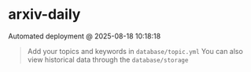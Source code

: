 # arxiv-daily
 Automated deployment @ 2025-08-18 10:18:18
> Add your topics and keywords in `database/topic.yml` 
> You can also view historical data through the `database/storage` 
